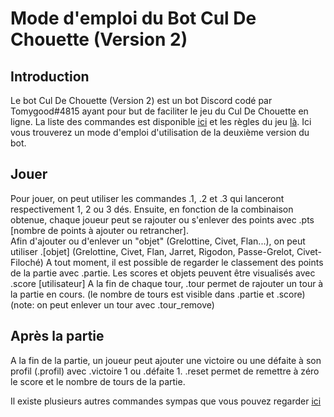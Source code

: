 # Mode d'emploi du Bot Cul De Chouette (Version 2)
## Introduction
Le bot Cul De Chouette (Version 2) est un bot Discord codé par Tomygood#4815 ayant pour but de faciliter le jeu du Cul De Chouette en ligne. La liste des commandes est disponible [ici](COMMANDES.md) et les règles du jeu [là](REGLES). Ici vous trouverez un mode d'emploi d'utilisation de la deuxième version du bot.

## Jouer
Pour jouer, on peut utiliser les commandes .1, .2 et .3 qui lanceront respectivement 1, 2 ou 3 dés. 
Ensuite, en fonction de la combinaison obtenue, chaque joueur peut se rajouter ou s'enlever des points avec .pts [nombre de points à ajouter ou retrancher].  
Afin d'ajouter ou d'enlever un "objet" (Grelottine, Civet, Flan...), on peut utiliser .[objet] (Grelottine, Civet, Flan, Jarret, Rigodon, Passe-Grelot, Civet-Filoché)
A tout moment, il est possible de regarder le classement des points de la partie avec .partie. Les scores et objets peuvent être visualisés avec .score [utilisateur]
A la fin de chaque tour, .tour permet de rajouter un tour à la partie en cours. (le nombre de tours est visible dans .partie et .score) (note: on peut enlever un tour avec .tour_remove)


## Après la partie
A la fin de la partie, un joueur peut ajouter une victoire ou une défaite à son profil (.profil) avec .victoire 1 ou .défaite 1.
.reset permet de remettre à zéro le score et le nombre de tours de la partie.

Il existe plusieurs autres commandes sympas que vous pouvez regarder [ici](COMMANDES.md)

##
